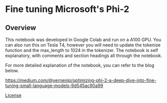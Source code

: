 # Fine tuning Microsoft's Phi-2

## Overview

This notebook was developed in Google Colab and run on a A100 GPU. You can also run this on Tesla T4, however you will need to update the tokenize function and the max_length to 1024 in the tokenizer. The notebook is self explanatory, with comments and section headings all through the notebook.

For more detailed explanation of the notebook, you can refer to the blog below.

https://medium.com/@yernenip/optimizing-phi-2-a-deep-dive-into-fine-tuning-small-language-models-9d545ac90a99

[License](#license)
